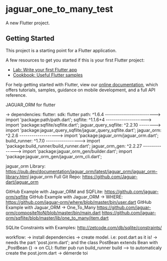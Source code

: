# jaguar_one_to_many_test

A new Flutter project.

## Getting Started

This project is a starting point for a Flutter application.

A few resources to get you started if this is your first Flutter project:

- [Lab: Write your first Flutter app](https://flutter.dev/docs/get-started/codelab)
- [Cookbook: Useful Flutter samples](https://flutter.dev/docs/cookbook)

For help getting started with Flutter, view our
[online documentation](https://flutter.dev/docs), which offers tutorials,
samples, guidance on mobile development, and a full API reference.




JAGUAR_ORM for flutter

 -> dependencies:
  	flutter:
   		sdk: flutter
	path: ^1.6.4 -------------------------> import 'package:path/path.dart';
 	sqflite: ^1.1.6+4 -------------------->	import 'package:sqflite/sqflite.dart';
  	jaguar_query_sqflite: ^2.2.10 --------> import 'package:jaguar_query_sqflite/jaguar_query_sqflite.dart';
  	jaguar_orm: ^2.2.6 -------------------> import 'package:jaguar_orm/jaguar_orm.dart';
  	build_runner: ^1.7.0 ----------------->	import 'package:build_runner/build_runner.dart';
  	jaguar_orm_gen: ^2.2.27	-------------->	import 'package:jaguar_orm_gen/builder.dart';
						import 'package:jaguar_orm_gen/jaguar_orm_cli.dart';


jaguar_orm Library:
						https://pub.dev/documentation/jaguar_orm/latest/jaguar_orm/jaguar_orm-library.html
jaguar_orm Full Git Repo:
						https://github.com/Jaguar-dart/jaguar_orm
						
GitHub Example with Jaguar_ORM and  SQFLite: 
						https://github.com/jaguar-orm/sqflite
GitHub Example with Jaguar_ORM -> WHERE:
						https://github.com/jaguar-orm/where/blob/master/bin/user.dart
GitHub Example with Jaguar_ORM -> One_To_Many 
						https://github.com/jaguar-orm/composite1toN/blob/master/bin/main.dart
						https://github.com/jaguar-orm/sqflite/blob/master/lib/one_to_many/item.dart
                        
SQLite Constraints with Examples: 
                        http://zetcode.com/db/sqlite/constraints/
					
 
 workflow:
    -> install dependencies
    -> create model. i.e: post.dart as it is!
        -> needs the  part 'post.jorm.dart'; and the class PostBean extends Bean<Post> with _PostBean {}
    -> on CLI: flutter pub run build_runner build   --> to automaticaly create the post.jorm.dart
    -> démerde toi